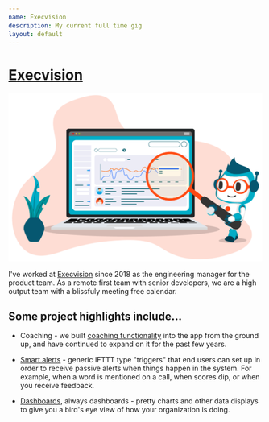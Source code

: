 ```yaml
---
name: Execvision
description: My current full time gig
layout: default
---
```


# [Execvision](https://www.execvision.io/)

![Ev sales clipart](/assets/execvision/ev.png)

I've worked at [Execvision](https://www.execvision.io/) since 2018 as the engineering manager for the product team.  As a remote first team with senior developers, we are a high output team with a blissfuly meeting free calendar. 

## Some project highlights include...

* Coaching - we built [coaching functionality](https://www.execvision.io/product/coaching/) into the app from the ground up, and have continued to expand on it for the past few years. 

* [Smart alerts](https://www.execvision.io/product/smart-alerts/) - generic IFTTT type "triggers" that end users can set up in order to receive passive alerts when things happen in the system. For example, when a word is mentioned on a call, when scores dip, or when you receive feedback.

* [Dashboards](https://www.execvision.io/product/performance-dashboards/), always dashboards - pretty charts and other data displays to give you a bird's eye view of how your organization is doing.